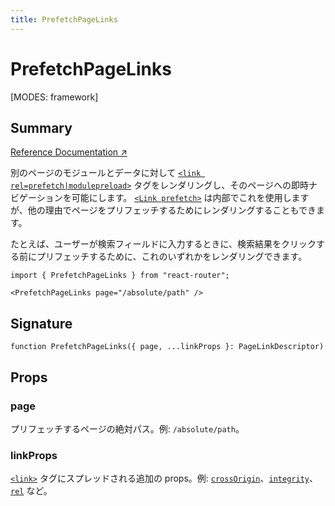 ```yaml
---
title: PrefetchPageLinks
---
```


# PrefetchPageLinks

<!--
⚠️ ⚠️ IMPORTANT ⚠️ ⚠️ 

Thank you for helping improve our documentation!

This file is auto-generated from the JSDoc comments in the source
code, so please edit the JSDoc comments in the file below and this
file will be re-generated once those changes are merged.

https://github.com/remix-run/react-router/blob/main/packages/react-router/lib/dom/ssr/components.tsx
-->

[MODES: framework]

## Summary

[Reference Documentation ↗](https://api.reactrouter.com/v7/functions/react_router.PrefetchPageLinks.html)

別のページのモジュールとデータに対して [`<link rel=prefetch|modulepreload>`](https://developer.mozilla.org/en-US/docs/Web/API/HTMLLinkElement/rel) タグをレンダリングし、そのページへの即時ナビゲーションを可能にします。 [`<Link prefetch>`](./Link#prefetch) は内部でこれを使用しますが、他の理由でページをプリフェッチするためにレンダリングすることもできます。

たとえば、ユーザーが検索フィールドに入力するときに、検索結果をクリックする前にプリフェッチするために、これのいずれかをレンダリングできます。

```tsx
import { PrefetchPageLinks } from "react-router";

<PrefetchPageLinks page="/absolute/path" />
```

## Signature

```tsx
function PrefetchPageLinks({ page, ...linkProps }: PageLinkDescriptor)
```

## Props

### page

プリフェッチするページの絶対パス。例: `/absolute/path`。

### linkProps

[`<link>`](https://developer.mozilla.org/en-US/docs/Web/HTML/Element/link) タグにスプレッドされる追加の props。例: [`crossOrigin`](https://developer.mozilla.org/en-US/docs/Web/API/HTMLLinkElement/crossOrigin)、[`integrity`](https://developer.mozilla.org/en-US/docs/Web/API/HTMLLinkElement/integrity)、[`rel`](https://developer.mozilla.org/en-US/docs/Web/API/HTMLLinkElement/rel) など。